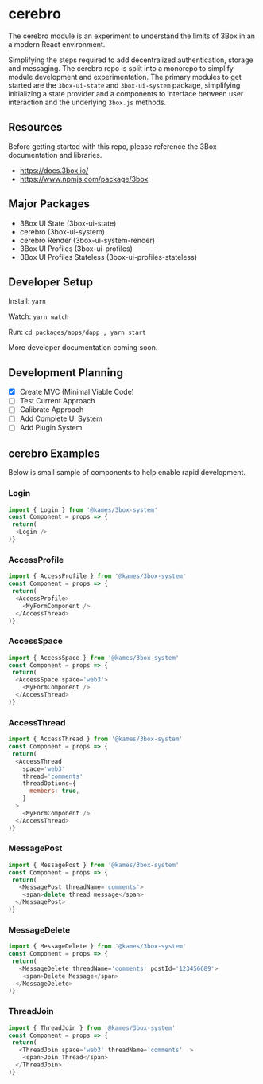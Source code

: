 # cerebro
The cerebro module is an experiment to understand the limits of 3Box in an a modern React environment.

Simplifying the steps required to add decentralized authentication, storage and messaging. The cerebro repo is split into a monorepo to simplify module development and experimentation. The primary modules to get started are the `3box-ui-state` and `3box-ui-system` package, simplifying initializing a state provider and a components to interface between user interaction and the underlying `3box.js` methods.

## Resources
Before getting started with this repo, please reference the 3Box documentation and libraries.
- https://docs.3box.io/
- https://www.npmjs.com/package/3box

## Major Packages
- 3Box UI State (3box-ui-state)
- cerebro (3box-ui-system)
- cerebro Render (3box-ui-system-render)
- 3Box UI Profiles (3box-ui-profiles)
- 3Box UI Profiles Stateless (3box-ui-profiles-stateless)

## Developer Setup

Install: `yarn`

Watch: `yarn watch`

Run: `cd packages/apps/dapp ; yarn start`

More developer documentation coming soon.

## Development Planning
- [x] Create MVC (Minimal Viable Code)
- [ ] Test Current Approach
- [ ] Calibrate Approach
- [ ] Add Complete UI System
- [ ] Add Plugin System

## cerebro Examples
Below is small sample of components to help enable rapid development.


### Login
```js
import { Login } from '@kames/3box-system'
const Component = props => { 
 return(
  <Login />
)}
```

### AccessProfile
```js
import { AccessProfile } from '@kames/3box-system'
const Component = props => { 
 return(
  <AccessProfile>
    <MyFormComponent />
  </AccessThread>
)}
```

### AccessSpace
```js
import { AccessSpace } from '@kames/3box-system'
const Component = props => { 
 return(
  <AccessSpace space='web3'>
    <MyFormComponent />
  </AccessThread>
)}
```

### AccessThread
```js
import { AccessThread } from '@kames/3box-system'
const Component = props => { 
 return(
  <AccessThread
    space='web3'
    thread='comments'
    threadOptions={
      members: true,
    }
  >
    <MyFormComponent />
  </AccessThread>
)}
```

### MessagePost
```js
import { MessagePost } from '@kames/3box-system'
const Component = props => { 
 return(
   <MessagePost threadName='comments'>
    <span>delete thread message</span>
  </MessagePost>
)}
```

### MessageDelete
```js
import { MessageDelete } from '@kames/3box-system'
const Component = props => { 
 return(
   <MessageDelete threadName='comments' postId='123456689'>
    <span>Delete Message</span>
  </MessageDelete>
)}
```

### ThreadJoin
```js
import { ThreadJoin } from '@kames/3box-system'
const Component = props => { 
 return(
   <ThreadJoin space='web3' threadName='comments'  >
    <span>Join Thread</span>
  </ThreadJoin>
)}
```